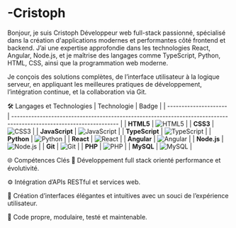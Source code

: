 # -Cristoph
Bonjour, je suis Cristoph
Développeur web full-stack passionné, spécialisé dans la création d'applications modernes et performantes côté frontend et backend. J’ai une expertise approfondie dans les technologies React, Angular, Node.js, et je maîtrise des langages comme TypeScript, Python, HTML, CSS, ainsi que la programmation web moderne.

Je conçois des solutions complètes, de l’interface utilisateur à la logique serveur, en appliquant les meilleures pratiques de développement, l’intégration continue, et la collaboration via Git.

🛠️ Langages et Technologies
| Technologie           | Badge                                                                                                               |
| --------------------- | ------------------------------------------------------------------------------------------------------------------- |
| **HTML5**             | ![HTML5](https://img.shields.io/badge/HTML5-E34F26?style=for-the-badge\&logo=html5\&logoColor=white)                |
| **CSS3**              | ![CSS3](https://img.shields.io/badge/CSS3-1572B6?style=for-the-badge\&logo=css3\&logoColor=white)                   |
| **JavaScript**        | ![JavaScript](https://img.shields.io/badge/JavaScript-F7DF1E?style=for-the-badge\&logo=javascript\&logoColor=black) |
| **TypeScript**        | ![TypeScript](https://img.shields.io/badge/TypeScript-3178C6?style=for-the-badge\&logo=typescript\&logoColor=white) |
| **Python**            | ![Python](https://img.shields.io/badge/Python-3776AB?style=for-the-badge\&logo=python\&logoColor=white)             |
| **React**             | ![React](https://img.shields.io/badge/React-20232A?style=for-the-badge\&logo=react\&logoColor=61DAFB)               |
| **Angular**           | ![Angular](https://img.shields.io/badge/Angular-DD0031?style=for-the-badge\&logo=angular\&logoColor=white)          |
| **Node.js**           | ![Node.js](https://img.shields.io/badge/Node.js-339933?style=for-the-badge\&logo=nodedotjs\&logoColor=white)        |
| **Git**               | ![Git](https://img.shields.io/badge/Git-F05032?style=for-the-badge\&logo=git\&logoColor=white)                      |
| **PHP**               | ![PHP](https://img.shields.io/badge/PHP-777BB4?style=for-the-badge\&logo=php\&logoColor=white)                      |
| **MySQL**             | ![MySQL](https://img.shields.io/badge/MySQL-4479A1?style=for-the-badge\&logo=mysql\&logoColor=white)                |



🌐 Compétences Clés
🔁 Développement full stack orienté performance et évolutivité.

⚙️ Intégration d’APIs RESTful et services web.

🎨 Création d’interfaces élégantes et intuitives avec un souci de l’expérience utilisateur.

🧪 Code propre, modulaire, testé et maintenable.

